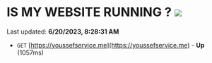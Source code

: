 # IS MY WEBSITE RUNNING ? [![](https://img.shields.io/static/v1?label=Sponsor&message=%E2%9D%A4&logo=GitHub&color=%23fe8e86)](https://github.com/sponsors/<username>)

Last updated: **6/20/2023, 8:28:31 AM**

- `GET` [https://youssefservice.me](https://youssefservice.me) - **Up** (1057ms)
